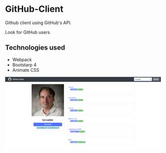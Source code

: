 # GitHub-Client

Github client using GitHub's API.

Look for GitHub users

## Technologies used
- Webpack
- Bootstarp 4
- Animate CSS

![Screenshot](./images/gbclient.png)
